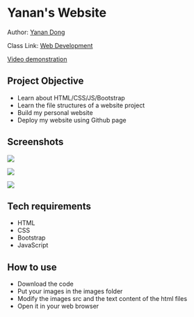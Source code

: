# Yanan's Website
Author: [Yanan Dong](https://github.com/NancyDong122463)

Class Link: [Web Development](https://johnguerra.co/classes/webDevelopment_fall_2021/)

[Video demonstration](https://youtu.be/zZrSm8e00Uo)

## Project Objective
- Learn about HTML/CSS/JS/Bootstrap
- Learn the file structures of a website project
- Build my personal website
- Deploy my website using Github page

## Screenshots
![](https://media.github.ccs.neu.edu/user/8150/files/e0e14d80-6bd5-11eb-80b4-c823edb26e81)

![](https://media.github.ccs.neu.edu/user/8150/files/e5a60180-6bd5-11eb-8b58-2d8c4af930eb)

![](https://media.github.ccs.neu.edu/user/8150/files/e8a0f200-6bd5-11eb-97df-6812f0a105bf)

## Tech requirements
- HTML
- CSS
- Bootstrap
- JavaScript

## How to use
- Download the code
- Put your images in the images folder
- Modify the images src and the text content of the html files
- Open it in your web browser
